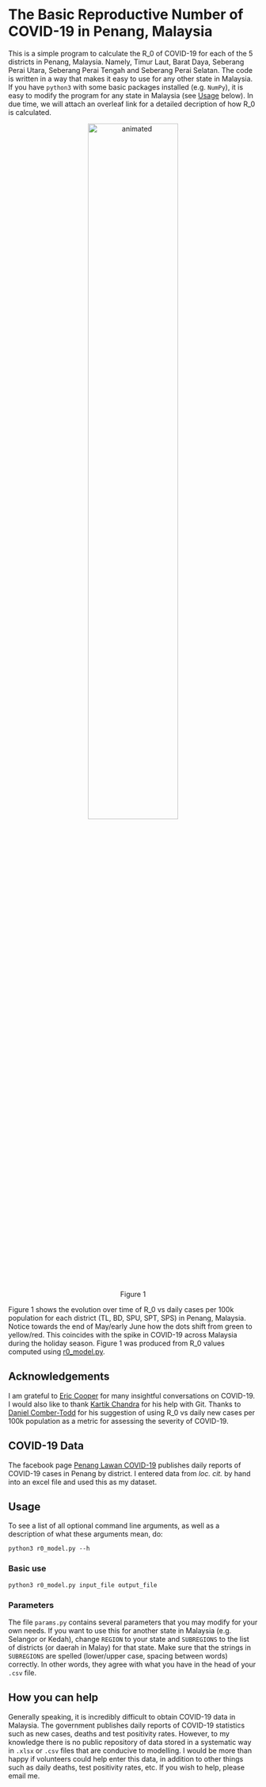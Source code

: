 # The Basic Reproductive Number of COVID-19 in Penang, Malaysia

This is a simple program to calculate the R_0 of COVID-19 for each of the 5 districts in Penang, Malaysia. Namely, Timur Laut, Barat Daya, Seberang Perai Utara, Seberang Perai Tengah and Seberang Perai Selatan. The code is written in a way that makes it easy to use for any other state in Malaysia. If you have ``python3`` with some basic packages installed (e.g. ``NumPy``), it is easy to modify the program for any state in Malaysia (see [Usage](#usage) below). In due time, we will attach an overleaf link for a detailed decription of how R_0 is calculated.


<p align="center">
  <img src="penang.gif " alt="animated" width="60%">
</p>
<div style="margin:auto; width:80%">
  <p align="center">
  Figure 1 
  </p>
</div>

Figure 1 shows the evolution over time of R_0 vs daily cases per 100k population for each district (TL, BD, SPU, SPT, SPS) in Penang, Malaysia. Notice towards the end of May/early June how the dots shift from green to yellow/red. This coincides with the spike in COVID-19 across Malaysia during the holiday season. Figure 1 was produced from R_0 values computed using <a href="https://github.com/dblim/penang-covid19/blob/main/r0_model.py">r0_model.py</a>.

## Acknowledgements
I am grateful to [Eric Cooper](https://www.stanfordesp.org/teach/teachers/escooper/bio.html) for many insightful conversations on COVID-19. I would also like to thank [Kartik Chandra](https://cs.stanford.edu/~kach/) for his help with Git. Thanks to [Daniel Comber-Todd](https://github.com/danielct) for his suggestion of using R_0 vs daily new cases per 100k population as a metric for assessing the severity of COVID-19.

## COVID-19 Data 
The facebook page [Penang Lawan COVID-19](https://www.facebook.com/penanglawancovid19/) publishes daily reports of COVID-19 cases in Penang by district. I entered data from *loc. cit.* by hand into an excel file and used this as my dataset.

## Usage
To see a list of all optional command line arguments, as well as a description of what these arguments mean, do:

```
python3 r0_model.py --h
```

### Basic use


```
python3 r0_model.py input_file output_file
```


### Parameters 
The file ```params.py``` contains several parameters that you may modify for your own needs. If you want to use this for another state in Malaysia (e.g. Selangor or Kedah), change ```REGION``` to your state and ```SUBREGIONS``` to the list of districts (or daerah in Malay) for that state. Make sure that the strings in ```SUBREGIONS``` are spelled (lower/upper case, spacing between words) correctly. In other words, they agree with what you have in the head of your ```.csv``` file. 

## How you can help
Generally speaking, it is incredibly difficult to obtain COVID-19 data in Malaysia. The government publishes daily reports of COVID-19 statistics such as new cases, deaths and test positivity rates. However, to my knowledge there is no public repository of data stored in a systematic way in ``.xlsx`` or ``.csv`` files that are conducive to modelling. I would be more than happy if volunteers could help enter this data, in addition to other things such as daily deaths, test positivity rates, etc. If you wish to help, please email me.
